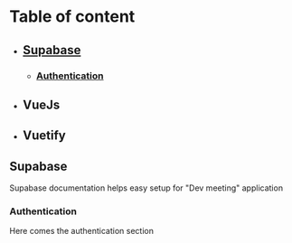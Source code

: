 # Table of content
  - ## [Supabase](##supabase)
    - ### [Authentication](###authentication)
  - ## VueJs
  - ## Vuetify

## Supabase
Supabase documentation helps easy setup for "Dev meeting" application
### Authentication
Here comes the authentication section
